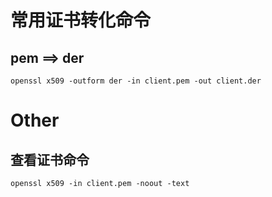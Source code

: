 # 常用证书转化命令

## pem ==> der

```shell
openssl x509 -outform der -in client.pem -out client.der
```


# Other
## 查看证书命令
```shell
openssl x509 -in client.pem -noout -text
```



